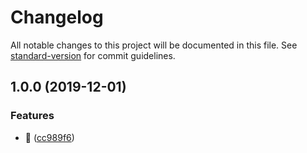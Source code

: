 # Changelog

All notable changes to this project will be documented in this file. See [standard-version](https://github.com/conventional-changelog/standard-version) for commit guidelines.

## 1.0.0 (2019-12-01)

### Features

- :tada: ([cc989f6](https://github.com/thierrymichel/vue-separate-webpack-plugin/commit/cc989f6c5b6d18544011220a95dce78b8f7cba5b))
